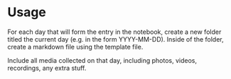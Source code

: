 # Usage

For each day that will form the entry in the notebook, create a new folder titled the current day (e.g. in the form YYYY-MM-DD).
Inside of the folder, create a markdown file using the template file.

Include all media collected on that day, including photos, videos, recordings, any extra stuff.